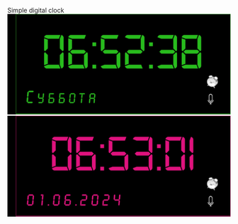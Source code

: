 Simple digital clock
![Screenshot](https://github.com/Sarvarbek1209/Simpledigitalclock0/blob/master/Screenshot_2024-06-01-06-52-38-550_com.hfad.simpledigitalclock.jpg)
![Screenshot](https://github.com/Sarvarbek1209/Simpledigitalclock0/blob/master/Screenshot_2024-06-01-06-53-01-326_com.hfad.simpledigitalclock.jpg)

